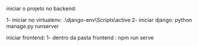 iniciar o projeto no backend:

1- iniciar no virtualenv: .\django-env\Scripts\active
2- iniciar django: python manage.py runserver

iniciar frontend:
1- dentro da pasta frontend : npm run serve
